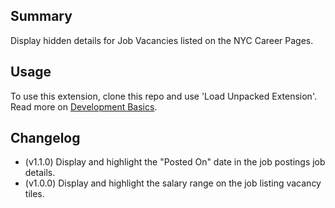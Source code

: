 ## Summary

Display hidden details for Job Vacancies listed on the NYC Career Pages.

## Usage

To use this extension, clone this repo and use 'Load Unpacked Extension'.
Read more on [Development Basics](https://developer.chrome.com/docs/extensions/mv3/getstarted/development-basics/#load-unpacked).

## Changelog

- (v1.1.0) Display and highlight the "Posted On" date in the job postings job details.
- (v1.0.0) Display and highlight the salary range on the job listing vacancy tiles.
